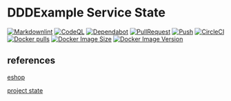 # DDDExample Service State

[![Markdownlint](https://github.com/futugyou/DDDExample/actions/workflows/markdownlint.yml/badge.svg?branch=master)](https://github.com/futugyou/DDDExample/actions/workflows/markdownlint.yml)
[![CodeQL](https://github.com/futugyou/DDDExample/actions/workflows/codeql.yml/badge.svg?branch=master)](https://github.com/futugyou/DDDExample/actions/workflows/codeql.yml)
[![Dependabot](https://github.com/futugyou/DDDExample/actions/workflows/dependabot-auto.yml/badge.svg)](https://github.com/futugyou/DDDExample/actions/workflows/dependabot-auto.yml)
[![PullRequest](https://github.com/futugyou/DDDExample/actions/workflows/pull_request.yml/badge.svg)](https://github.com/futugyou/DDDExample/actions/workflows/pull_request.yml)
[![Push](https://github.com/futugyou/DDDExample/actions/workflows/push.yml/badge.svg?branch=master)](https://github.com/futugyou/DDDExample/actions/workflows/push.yml)
[![CircleCI](https://dl.circleci.com/status-badge/img/gh/futugyou/DDDExample/tree/master.svg?style=svg)](https://dl.circleci.com/status-badge/redirect/gh/futugyou/DDDExample/tree/master)
[![Docker pulls](https://img.shields.io/docker/pulls/futugyousuzu/ddddemo_project?logo=docker&color=vert)](https://hub.docker.com/r/futugyousuzu/ddddemo_project)
[![Docker Image Size](https://img.shields.io/docker/image-size/futugyousuzu/ddddemo_project?logo=docker&color=vert)](https://hub.docker.com/r/futugyousuzu/ddddemo_project)
[![Docker Image Version](https://img.shields.io/docker/v/futugyousuzu/ddddemo_project?logo=docker&color=vert)](https://hub.docker.com/r/futugyousuzu/ddddemo_project)

## references

[eshop](https://github.com/dotnet/eShop)

[project state](https://shields.io/)
